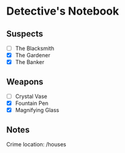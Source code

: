 # Detective's Notebook

## Suspects
- [ ] The Blacksmith
- [X] The Gardener
- [X] The Banker

## Weapons
- [ ] Crystal Vase
- [X] Fountain Pen
- [X] Magnifying Glass

## Notes
Crime location: /houses
